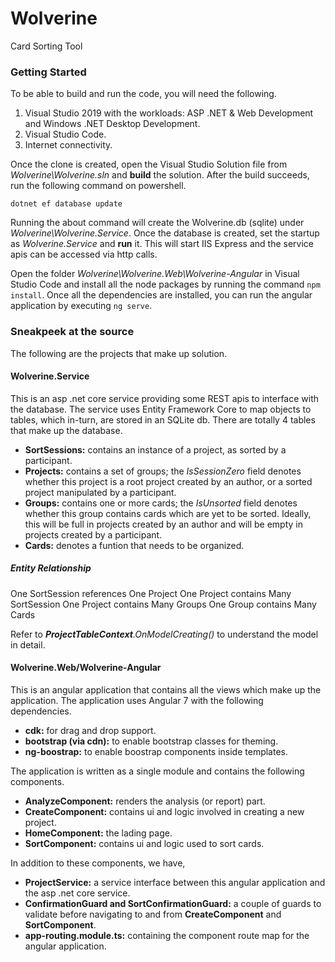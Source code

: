 # Wolverine
Card Sorting Tool

### Getting Started
To be able to build and run the code, you will need the following. 
1. Visual Studio 2019 with the workloads: ASP .NET & Web Development and Windows .NET Desktop Development. 
2. Visual Studio Code. 
3. Internet connectivity. 

Once the clone is created, open the Visual Studio Solution file from *Wolverine\Wolverine.sln* and **build** the solution. 
After the build succeeds, run the following command on powershell.

` dotnet ef database update `

Running the about command will create the Wolverine.db (sqlite) under *Wolverine\Wolverine.Service*. 
Once the database is created, set the startup as *Wolverine.Service* and **run** it. This will start IIS Express and the service apis can be accessed via http calls. 

Open the folder *Wolverine\Wolverine.Web\Wolverine-Angular* in Visual Studio Code and install all the node packages by running the command `npm install`. Once all the dependencies are installed, you can run the angular application by executing `ng serve`. 

### Sneakpeek at the source
The following are the projects that make up solution. 
#### Wolverine.Service
This is an asp .net core service providing some REST apis to interface with the database. 
The service uses Entity Framework Core to map objects to tables, which in-turn, are stored in an SQLite db. There are totally 4 tables that make up the database. 
- **SortSessions:** contains an instance of a project, as sorted by a participant. 
- **Projects:** contains a set of groups; the _IsSessionZero_ field denotes whether this project is a root project created by an author, or a sorted project manipulated by a participant. 
- **Groups:** contains one or more cards; the _IsUnsorted_ field denotes whether this group contains cards which are yet to be sorted. Ideally, this will be full in projects created by an author and will be empty in projects created by a participant. 
- **Cards:** denotes a funtion that needs to be organized. 
##### Entity Relationship
One SortSession references One Project
One Project contains Many SortSession
One Project contains Many Groups
One Group contains Many Cards

Refer to _**ProjectTableContext**.OnModelCreating()_ to understand the model in detail. 

#### Wolverine.Web/Wolverine-Angular
This is an angular application that contains all the views which make up the application. 
The application uses Angular 7 with the following dependencies. 
- **cdk:** for drag and drop support. 
- **bootstrap (via cdn):** to enable bootstrap classes for theming. 
- **ng-boostrap:** to enable boostrap components inside templates. 

The application is written as a single module and contains the following components. 
- **AnalyzeComponent:** renders the analysis (or report) part. 
- **CreateComponent:** contains ui and logic involved in creating a new project. 
- **HomeComponent:** the lading page. 
- **SortComponent:** contains ui and logic used to sort cards. 

In addition to these components, we have, 
- **ProjectService:** a service interface between this angular application and the asp .net core service. 
- **ConfirmationGuard and SortConfirmationGuard:** a couple of guards to validate before navigating to and from **CreateComponent** and **SortComponent**. 
- **app-routing.module.ts:** containing the component route map for the angular application. 
